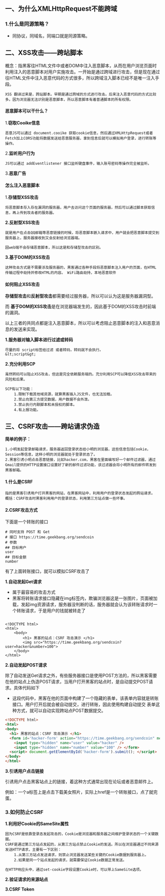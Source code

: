 

## 一、为什么XMLHttpRequest不能跨域

### 1.什么是同源策略？

- 同协议，同域名，同端口就是同源策略。

## 二、XSS攻击——跨站脚本

概念：指黑客往HTML文件中或者DOM中注入恶意脚本，从而在用户浏览页面时利用注入的恶意脚本对用户实施攻击。一开始是通过跨域进行攻击，但是现在通过往HTML文件中注入恶意代码的方式很多，所以跨域注入脚本已经不是唯一注入手段。

```
XSS 翻译过来是，跨站脚本。早期是通过跨域的方式进行攻击。后来注入恶意代码的方式比较多。因为浏览器无法识别是恶意脚本，所以恶意脚本有着普通脚本的所有权限。
```

#### 恶意脚本可以干什么？

1.**窃取Cooike信息**

```
恶意JS可以通过 document.cooike 获取cookie信息，然后通过XMLHttpRequest或者Fetch加上CORS功能将数据发送给恶意服务器，拿到信息后就可以模拟用户登录，进行转账等操作。
```

2.**监听用户行为**

```
JS可以通过 addEventlistener 接口监听键盘事件，输入账号密码等操作完全被监听。
```

3.**恶意广告**

#### 怎么注入恶意脚本

1.**存储型XSS攻击**

```
将恶意脚本存入存在漏洞的服务器，用户去访问这个页面的服务器，然后可以通过脚本获取信息，再上传到攻击者的服务器。
```

**2.反射型XSS攻击**

```
就是用户在点击QQ邮箱等恶意链接的时候，将恶意脚本嵌入请求中，用户就会把恶意脚本提交到服务器上，服务器接收到又会反射给浏览器端。

因web端不会存储恶意脚本，所以这是和存储型攻击的区别。
```

**3.基于DOM的XSS攻击**

```
这种攻击方式是不需要涉及服务器的，黑客通过各种手段将恶意脚本注入用户的页面，在HTML传输过程中劫持并修改HTML的内容。 WiFi路由劫持，本地恶意软件
```

#### 如何阻止XSS攻击

**存储型攻击**和**反射型攻击**都需要经过服务器，所以可以认为这是服务器漏洞型。

而 **基于DOM的XSS攻击**是在浏览器端发生的，因此基于DOM的XSS攻击时前端的漏洞。

以上三者的共同点都是注入恶意脚本，所以可以考虑阻止恶意脚本的注入和恶意消息的发送来实现。

**1.服务器对输入脚本进行过滤或转码**

```
尽量的将 script标签给过滤 或者转码，转码就不会执行。
&lt;script&gt;
```



**2.充分利用SCP**

```
虽然转码可以阻止XSS攻击，但这是完全依赖服务端的。充分利用SCP可以降低XSS攻击带来的风险和后果。

SCP有以下功能：
	1.限制下载其他域资源，就算黑客插入JS文件，也无法加载。
	2.禁止向第三方提交数据，用户数据不会外泄。
	3.禁止执行内联脚本和未授权的脚本。
	4.有上报功能。
```

## 三、CSRF攻击——跨站请求伪造

**简单的例子：**

```
1.小明发起登录邮箱请求，服务器返回登录状态给小明的浏览器，这些信息包括Cookie，Session等信息，这样小明的浏览器就处于登录状态了。
2.黑客引诱小明点击恶意链接，比如hacker.com，黑客在里面编写好一个邮件过滤器，通过Gmail提供的HTTP设置接口设置好了新的邮件过滤功能，该过滤器会将小明所有的邮件转发到黑客邮箱。
```

#### **1.什么是CSRF**

```
指的是黑客引诱用户打开黑客的网站，在黑客网站中，利用用户的登录状态发起的跨站请求。
概括：CSRF攻击时黑客利用用户的登录状态，利用第三方站点做一些坏事。
```

#### 2.CSRF攻击方式

下面是一个转账的接口

```
# 同时支持 POST 和 Get 
# 接口 https://time.geekbang.org/sendcoin 
# 参数 
## 目标用户 
user 
## 目标金额 
number
```

有了上面转账接口，就可以模拟CSRF攻击了

**1.自动发起Get请求**

- 属于最容易的攻击方式
- 黑客将转账请求接口隐藏在img标签内，欺骗浏览器这是一张图片，页面被加载，发起img资源请求，服务器没判断的话，服务器就会认为该转账请求时一个转账请求，于是用户的钱就被转走了

```

<!DOCTYPE html> 
<html>
	<body>
    	<h1> 黑客的站点：CSRF 攻击演示 </h1>   
        <img src="https://time.geekbang.org/sendcoin?user=hacker&number=100">  
    </body>
</html>
```

**2.自动发起POST请求**

除了自动发送Get请求之外，有些服务器接口是使用POST方法的，所以黑客需要在他的站点上伪造POST请求，当用户打开黑客的站点时，是自动提交POST请求。具体代码如下

- 这段代码中，黑客在他的页面中构建了一个隐藏的表单，该表单内容就是转账接口。用户打开后就会被自动提交，进行转账，因此使用构建自动提交 表单这种方式，就可以自动实现跨站点POST数据提交。

```html
<!DOCTYPE html>
<html>
<body>
  <h1> 黑客的站点：CSRF 攻击演示 </h1>
  <form id='hacker-form' action="https://time.geekbang.org/sendcoin" method=POST>
    <input type="hidden" name="user" value="hacker" /> 
    <input type="hidden" name="number" value="100" /> </form>
  <script> document.getElementById('hacker-form').submit(); </script>
</body>
</html>

```

**3.引诱用户点击链接**

引诱用户点击黑客站点上的链接，着这种方式通常出现在论坛或者恶意邮件上。

例如：一个a标签上是点击下载美女照片，实际上href是一个转账接口，点了就完蛋。



### 3.如何防止CSRF

**1.利用好Cookie的SameSite属性**

```
因为CSRF是依靠登录态发起攻击的，Cookie是浏览器和服务器之间维护登录状态的一个关键数据。
CSRF是通过第三方站点发起的，从第三方站点禁止Cookie的发送。所以在浏览器通过不同来源发送HTTP请求，主要有一下区别：
	1.从第三方站点发送请求，则禁止浏览器发送某些关键的Cookie数据到服务器上。
	2.如果是同一个站点发起的请求，就需要保证Cookie数据正常发送。

在HTTP响应头中，通过set-cookie字段设置Cookie时，可以带上SameSite选项。
```

**2.验证请求的来源站点**

**3.CSRF Token**

